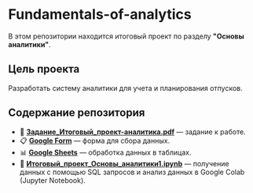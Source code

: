 # Fundamentals-of-analytics

В этом репозитории находится итоговый проект по разделу **"Основы аналитики"**.

## Цель проекта
Разработать систему аналитики для учета и планирования отпусков.

## Содержание репозитория

- 📄 **[Задание_Итоговый_проект-аналитика.pdf]([https://github.com/Konvet/Fundamentals-of-analytics/blob/main/%D0%97%D0%B0%D0%B4%D0%B0%D0%BD%D0%B8%D0%B5_%D0%98%D1%82%D0%BE%D0%B3%D0%BE%D0%B2%D1%8B%D0%B9_%D0%BF%D1%80%D0%BE%D0%B5%D0%BA%D1%82-%D0%B0%D0%BD%D0%B0%D0%BB%D0%B8%D1%82%D0%B8%D0%BA%D0%B0.docx](https://github.com/Konvet/Fundamentals-of-analytics/blob/main/%D0%97%D0%B0%D0%B4%D0%B0%D0%BD%D0%B8%D0%B5_%D0%98%D1%82%D0%BE%D0%B3%D0%BE%D0%B2%D1%8B%D0%B8%CC%86_%D0%BF%D1%80%D0%BE%D0%B5%D0%BA%D1%82-%D0%B0%D0%BD%D0%B0%D0%BB%D0%B8%D1%82%D0%B8%D0%BA%D0%B0.pdf))** — задание к работе.
- 📋 **[Google Form](https://forms.gle/PQ8wPHRzV6FgjAkE7)** — форма для сбора данных.
- 📊 **[Google Sheets](https://docs.google.com/spreadsheets/d/1phzNVDNHu4F7l7Uc0_y3lHDO9gOQ_0c-1c471UZsGiI/edit?usp=sharing)** — обработка данных в таблицах.
- 📓 **[Итоговый_проект_Основы_аналитики1.ipynb](https://github.com/Konvet/Fundamentals-of-analytics/blob/main/%D0%98%D1%82%D0%BE%D0%B3%D0%BE%D0%B2%D1%8B%D0%B9_%D0%BF%D1%80%D0%BE%D0%B5%D0%BA%D1%82_%D0%9E%D1%81%D0%BD%D0%BE%D0%B2%D1%8B_%D0%B0%D0%BD%D0%B0%D0%BB%D0%B8%D1%82%D0%B8%D0%BA%D0%B81.ipynb)** — получение данных с помощью SQL запросов и анализ данных в Google Colab (Jupyter Notebook).
